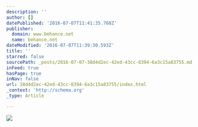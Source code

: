 ```yaml
---
description: ''
author: []
datePublished: '2016-07-07T11:41:35.768Z'
publisher:
  domain: www.behance.net
  name: behance.net
dateModified: '2016-07-07T11:39:30.593Z'
title: ''
starred: false
sourcePath: _posts/2016-07-07-38d4d2ec-42ed-43cc-8394-6a3c15a83755.md
inFeed: true
hasPage: true
inNav: false
url: 38d4d2ec-42ed-43cc-8394-6a3c15a83755/index.html
_context: 'http://schema.org'
_type: Article

---
```

![](https://mir-s3-cdn-cf.behance.net/project_modules/max_1200/f9247b48016383.56081e31df49b.png)
